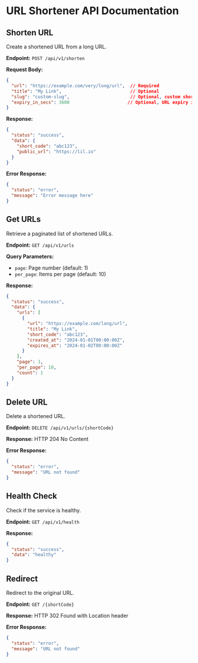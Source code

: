 # URL Shortener API Documentation

## Shorten URL

Create a shortened URL from a long URL.

**Endpoint:** `POST /api/v1/shorten`

**Request Body:**
```json
{
  "url": "https://example.com/very/long/url",  // Required
  "title": "My Link",                          // Optional
  "slug": "custom-slug",                       // Optional, custom short code
  "expiry_in_secs": 3600                      // Optional, URL expiry in seconds
}
```

**Response:**
```json
{
  "status": "success",
  "data": {
    "short_code": "abc123",
    "public_url": "https://lil.io"
  }
}
```

**Error Response:**
```json
{
  "status": "error",
  "message": "Error message here"
}
```

## Get URLs

Retrieve a paginated list of shortened URLs.

**Endpoint:** `GET /api/v1/urls`

**Query Parameters:**
- `page`: Page number (default: 1)
- `per_page`: Items per page (default: 10)

**Response:**
```json
{
  "status": "success",
  "data": {
    "urls": [
      {
        "url": "https://example.com/long/url",
        "title": "My Link",
        "short_code": "abc123",
        "created_at": "2024-01-01T00:00:00Z",
        "expires_at": "2024-01-02T00:00:00Z"
      }
    ],
    "page": 1,
    "per_page": 10,
    "count": 1
  }
}
```

## Delete URL

Delete a shortened URL.

**Endpoint:** `DELETE /api/v1/urls/{shortCode}`

**Response:** HTTP 204 No Content

**Error Response:**
```json
{
  "status": "error",
  "message": "URL not found"
}
```

## Health Check

Check if the service is healthy.

**Endpoint:** `GET /api/v1/health`

**Response:**
```json
{
  "status": "success",
  "data": "healthy"
}
```

## Redirect

Redirect to the original URL.

**Endpoint:** `GET /{shortCode}`

**Response:** HTTP 302 Found with Location header

**Error Response:**
```json
{
  "status": "error",
  "message": "URL not found"
}
```
